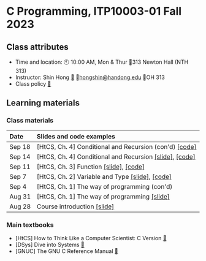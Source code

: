 # C Programming, ITP10003-01 Fall 2023 #

## Class attributes ##
* Time and location: 🕙 10:00 AM, Mon & Thur 🚪313 Newton Hall (NTH 313) 
* Instructor: Shin Hong [🔗](https://hongshin.github.io) 📧hongshin@handong.edu 🚪OH 313
* Class policy [🔗](policy.md)

## Learning materials ##

  ### Class materials ###

| Date | Slides and code examples |
| :-------- | :-------- |
| Sep 18 | [HtCS, Ch. 4] Conditional and Recursion (con'd) [\[code\]](examples/Sep14) |
| Sep 14 | [HtCS, Ch. 4] Conditional and Recursion [\[slide\]](notes/chapter4+5.pdf), [\[code\]](examples/Sep14) |
| Sep 11 | [HtCS, Ch. 3] Function [\[slide\]](notes/chapter3.pdf), [\[code\]](examples/Sep11) |
| Sep 7 | [HtCS, Ch. 2] Variable and Type [\[slide\]](notes/chapter2.pdf), [\[code\]](examples/Sep7) |
| Sep 4 | [HtCS, Ch. 1] The way of programming (con'd) |
| Aug 31 | [HtCS, Ch. 1] The way of programming [\[slide\]](notes/chapter1.pdf) |
| Aug 28 | Course introduction [\[slide\]](notes/course+intro.pdf)  |

<!---
* Sep 18: [\[code\]](examples/Sep18)
* Sep 14: [HtCS, Ch. 4] Conditional and Recursion [\[slide\]](notes/chapter4+5.pdf), [\[code\]](examples/Sep14)
* Sep 11: [HtCS, Ch. 3] Function [\[slide\]](notes/chapter3.pdf), [\[code\]](examples/Sep11)
* Sep 7:  [HtCS, Ch. 2] Variable and Type [\[slide\]](notes/chapter2.pdf), [\[code\]](examples/Sep7)
* Sep 4:  [HtCS, Ch. 1] The way of programming (con'd)
* Aug 31: [HtCS, Ch. 1] The way of programming [\[slide\]](notes/chapter1.pdf)
* Aug 28: Course introduction [\[slide\]](notes/course+intro.pdf)
--->

  ### Main textbooks ###
* [HtCS] How to Think Like a Computer Scientist: C Version [🔗](https://github.com/tscheffl/ThinkC/blob/master/PDF/Think-C.pdf)
* [DSys] Dive into Systems [🔗](https://diveintosystems.org)
* [GNUC] The GNU C Reference Manual [🔗](https://www.gnu.org/software/gnu-c-manual/gnu-c-manual.html)


